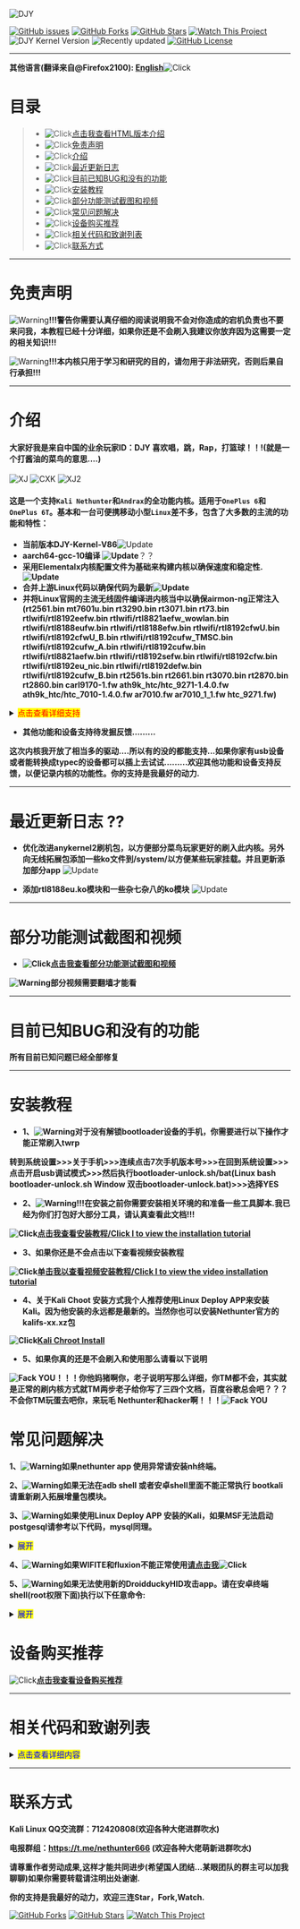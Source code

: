 ![DJY](Images/LOGO.jpg)

[![GitHub issues](https://img.shields.io/github/issues/johanlike/DJY-Oneplus6-or-Oneplus6T-Nethunter-Andrax-Kernel.svg)](https://github.com/johanlike/DJY-Oneplus6-or-Oneplus6T-Nethunter-Andrax-Kernel/issues)
[![GitHub Forks](https://img.shields.io/github/forks/johanlike/DJY-Oneplus6-or-Oneplus6T-Nethunter-Andrax-Kernel.svg)](https://github.com/johanlike/DJY-Oneplus6-or-Oneplus6T-Nethunter-Andrax-Kernel/network/members)
[![GitHub Stars](https://img.shields.io/github/stars/johanlike/DJY-Oneplus6-or-Oneplus6T-Nethunter-Andrax-Kernel.svg)](https://github.com/johanlike/DJY-Oneplus6-or-Oneplus6T-Nethunter-Andrax-Kernel/stargazers)
[![Watch This Project](https://img.shields.io/badge/Watch%20This-Project-red.svg)](https://github.com/johanlike/DJY-Oneplus6-or-Oneplus6T-Nethunter-Andrax-Kernel/subscription)
![DJY Kernel Version](https://img.shields.io/badge/DJY%20Kernel%20Version-V86.0%202019.10.8-blue.svg)
![Recently updated](https://img.shields.io/badge/Recently%20updated%202019.10.8-succecs.svg)
[![GitHub License](https://img.shields.io/github/license/johanlike/DJY-Oneplus6-or-Oneplus6T-Nethunter-Andrax-Kernel.svg?style=popout-square)](https://github.com/johanlike/DJY-Oneplus6-or-Oneplus6T-Nethunter-Andrax-Kernel/blob/master/LICENSE)

***
**其他语言(翻译来自@Firefox2100): [English](README_EN.md)**![Click](https://img.shields.io/badge/Click-blue.svg)



# 目录

> * ![Click](https://img.shields.io/badge/Click-blue.svg)[点击我查看HTML版本介绍](https://johanlike.github.io/DJY-Oneplus6-or-Oneplus6T-Nethunter-Andrax-Kernel/)
> * ![Click](https://img.shields.io/badge/Click-blue.svg)[免责声明](#免责声明)
> * ![Click](https://img.shields.io/badge/Click-blue.svg)[介绍](#介绍)
> * ![Click](https://img.shields.io/badge/Click-blue.svg)[最近更新日志](#最近更新日志)
> * ![Click](https://img.shields.io/badge/Click-blue.svg)[目前已知BUG和没有的功能](#目前已知BUG和没有的功能)
> * ![Click](https://img.shields.io/badge/Click-blue.svg)[安装教程](#安装教程)
> * ![Click](https://img.shields.io/badge/Click-blue.svg)[部分功能测试截图和视频](#部分功能测试截图和视频)
> * ![Click](https://img.shields.io/badge/Click-blue.svg)[常见问题解决](#常见问题解决)
> * ![Click](https://img.shields.io/badge/Click-blue.svg)[设备购买推荐](#设备购买推荐)
> * ![Click](https://img.shields.io/badge/Click-blue.svg)[相关代码和致谢列表](#相关代码和致谢列表)
> * ![Click](https://img.shields.io/badge/Click-blue.svg)[联系方式](#联系方式)

***
# 免责声明
![Warning](https://img.shields.io/badge/Warning-red.svg)**!!!警告你需要认真仔细的阅读说明我不会对你造成的宕机负责也不要来问我，本教程已经十分详细，如果你还是不会刷入我建议你放弃因为这需要一定的相关知识!!!**

![Warning](https://img.shields.io/badge/Warning-red.svg)**!!!本内核只用于学习和研究的目的，请勿用于非法研究，否则后果自行承担!!!**
***
# 介绍
#### 大家好我是来自中国的业余玩家ID：DJY 喜欢唱，跳，Rap，打篮球！！!(就是一个打酱油的菜鸟的意思....)

![XJ](Images/XJ.gif)
![CXK](Images/CXK.gif)
![XJ2](Images/XJ2.gif)


#### 这是一个支持`Kali Nethunter`和`Andrax`的全功能内核。适用于`OnePlus 6`和`OnePlus 6T`。基本和一台可便携移动小型`Linux`差不多，包含了大多数的主流的功能和特性： 


* **当前版本DJY-Kernel-V86**![Update](https://img.shields.io/badge/2019.10.8-Update-succecs.svg)
* **aarch64-gcc-10编译 ![Update](https://img.shields.io/badge/2019.6.09-Update-succecs.svg)**？？
* **采用Elementalx内核配置文件为基础来构建内核以确保速度和稳定性.![Update](https://img.shields.io/badge/2019.6.5%20ElementalX%20OP6%203.17-Update-succecs.svg)**
* **合并上游Linux代码以确保代码为最新![Update](https://img.shields.io/badge/2019.6.12%20V4.9.181-Update-succecs.svg)**
* **并将Linux官网的主流无线固件编译进内核当中以确保airmon-ng正常注入(rt2561.bin  mt7601u.bin  rt3290.bin  rt3071.bin  rt73.bin  rtlwifi/rtl8192eefw.bin  rtlwifi/rtl8821aefw_wowlan.bin  rtlwifi/rtl8188eufw.bin rtlwifi/rtl8188efw.bin rtlwifi/rtl8192cfwU.bin  rtlwifi/rtl8192cfwU_B.bin  rtlwifi/rtl8192cufw_TMSC.bin  rtlwifi/rtl8192cufw_A.bin  rtlwifi/rtl8192cufw.bin  rtlwifi/rtl8821aefw.bin  rtlwifi/rtl8192sefw.bin  rtlwifi/rtl8192cfw.bin  rtlwifi/rtl8192eu_nic.bin  rtlwifi/rtl8192defw.bin  rtlwifi/rtl8192cufw_B.bin  rt2561s.bin  rt2661.bin  rt3070.bin  rt2870.bin  rt2860.bin  carl9170-1.fw  ath9k_htc/htc_9271-1.4.0.fw  ath9k_htc/htc_7010-1.4.0.fw  ar7010.fw  ar7010_1_1.fw  htc_9271.fw)**

<details>
<summary><mark><font color=red>点击查看详细支持 </font></mark></summary>

* **Elementalx 内核特性支持**
* **Selinux 永久设为Permissive状态**
* **HID攻击支持**
* **Droidducky攻击支持**
* **Rndis手机OTG嗅探电脑数据支持**
* **Otg连接各种主流无线网卡支持**
* Hackrf 支持
* Rtl-SDR 支持
* BladefRF 支持
* Yard stick one 支持
* Ubertooth 支持
* LimeSDR支持
* USRP 支持
* Hackrf USRP RTL-SDR BladeRF LimeSDR UHD驱动支持
* OTG蓝牙攻击支持
* Mousejack支持
* 外接各种红外设备支持
* PN532 支持
* Chameleon-Mini 变色龙支持
* Proxmark3 HID驱动支持
* Proxmark3 CDC驱动支持
* 外接pppoe线缆嗅探各种类型路由器
* Lan-tap支持
* 支持各种外接线缆
* PLC设备转接支持
* Osmocombb OTG C118 C119（RF设备）支持
* OpenBTS C118 （RF设备）支持
* 解锁NFC全功能支持（需要应用APP二次开发）
* 解锁内置AM/FM信号支持（需要应用APP二次开发）
* 键盘和鼠标支持插上即可用
* OTG外接摄像头，麦克风....等不知道什么鬼支持..
* 串口烧录arduino 支持
* Chroot环境下adb,fastboot刷写设备和读取镜像支持
* TTL转接USB 蓝牙，树莓派，ESP8266(WIFI HID攻击支持)等设备支持
* 各种转接线例如：PL2303，CP210X，CH340..等转接线支持
* 各种转接头支持： SMA，HDMI，TNC..等接头支持 **![Warning](https://img.shields.io/badge/Warning-red.svg)(部分接头需要手工焊接转换,HDMI转换需要使用displaylink 芯片的视频适配器，推荐购买DA100)[DA100](https://github.com/johanlike/DJY-Oneplus6-or-Oneplus6T-Nethunter-Andrax-Kernel/blob/master/Equipment-purchase-recommendation/README.md/#DA100)![Click](https://img.shields.io/badge/Click-blue.svg)**
* 自定义开机动画支持
* 内核刷机包自动安装Magisk功能（暂时不完美待修复）
</details>

* **其他功能和设备支持待发掘反馈.........**

**这次内核我开放了相当多的驱动....所以有的没的都能支持...如果你家有usb设备或者能转换成typec的设备都可以插上去试试.........欢迎其他功能和设备支持反馈，以便记录内核的功能性。你的支持是我最好的动力.**

***
# 最近更新日志 ??



* **优化改进anykernel2刷机包，以方便部分菜鸟玩家更好的刷入此内核。另外向无线拓展包添加一些ko文件到/system/以方便某些玩家挂载。并且更新添加部分app** ![Update](https://img.shields.io/badge/2019.6.15-Update-succecs.svg)


* **添加rtl8188eu.ko模块和一些杂七杂八的ko模块** ![Update](https://img.shields.io/badge/2019.6.12-Update-succecs.svg)



***


# 部分功能测试截图和视频

* **![Click](https://img.shields.io/badge/Click-blue.svg)[点击我查看部分功能测试截图和视频](https://johanlike.github.io/DJY-Oneplus6-or-Oneplus6T-Nethunter-Andrax-Kernel/Images/)**

**![Warning](https://img.shields.io/badge/Warning-red.svg)部分视频需要翻墙才能看**

***

# 目前已知BUG和没有的功能

**所有目前已知问题已经全部修复**

***
# 安装教程

* **1、![Warning](https://img.shields.io/badge/Warning-red.svg)对于没有解锁bootloader设备的手机，你需要进行以下操作才能正常刷入twrp**

**转到系统设置>>>关于手机>>>连续点击7次手机版本号>>>在回到系统设置>>>点击开启usb调试模式>>>然后执行bootloader-unlock.sh/bat(Linux bash bootloader-unlock.sh Window 双击bootloader-unlock.bat)>>>选择YES**

* **2、![Warning](https://img.shields.io/badge/Warning-red.svg)!!!在安装之前你需要安装相关环境的和准备一些工具脚本.我已经为你们打包好大部分工具，请认真查看此文档!!!**

**![Click](https://img.shields.io/badge/Click-blue.svg)[点击我查看安装教程/Click I to view the installation tutorial](https://johanlike.github.io/DJY-Oneplus6-or-Oneplus6T-Nethunter-Andrax-Kernel/tools/)**

* **3、如果你还是不会点击以下查看视频安装教程**


 **![Click](https://img.shields.io/badge/Click-blue.svg)[单击我以查看视频安装教程/Click I to view the video installation tutorial](https://johanlike.github.io/DJY-Oneplus6-or-Oneplus6T-Nethunter-Andrax-Kernel/Images/#%E5%AE%89%E8%A3%85%E6%95%99%E7%A8%8B)**

* **4、关于Kali Choot 安装方式我个人推荐使用Linux Deploy APP来安装Kali。因为他安装的永远都是最新的。当然你也可以安装Nethunter官方的kalifs-xx.xz包**

**![Click](https://img.shields.io/badge/Click-blue.svg)[Kali Chroot Install](https://johanlike.github.io/DJY-Oneplus6-or-Oneplus6T-Nethunter-Andrax-Kernel/tools/#kali-chroot-install)**


* **5、如果你真的还是不会刷入和使用那么请看以下说明**

**![Fack YOU](https://img.shields.io/badge/Fack%20YOU-yellow.svg)！！！你他妈猪啊你，老子说明写那么详细，你TM都不会，其实就是正常的刷内核方式就TM两步老子给你写了三四个文档，百度谷歌总会吧？？？不会你TM玩蛋去吧你，来玩毛
Nethunter和hacker啊！！！![Fack YOU](https://img.shields.io/badge/Fack%20YOU-yellow.svg)**

# 常见问题解决

**1、![Warning](https://img.shields.io/badge/Warning-red.svg)如果nethunter app 使用异常请安装nh终端。**

**2、![Warning](https://img.shields.io/badge/Warning-red.svg)如果无法在adb shell 或者安卓shell里面不能正常执行 bootkali 请重新刷入拓展增量包模块。**

**3、![Warning](https://img.shields.io/badge/Warning-red.svg)如果使用Linux Deploy APP 安装的Kali，如果MSF无法启动postgesql请参考以下代码，mysql同理。**
<details>
<summary><mark><font color=blue>展开</font></mark></summary>

```
nano /usr/sbin/update-rc.d
# Blacklist
# postgresql disabled (comment)

#Whitelist
postgresql enabled (add)
-----
than you need to grand permisson of postgresql
usermod -a -G aid_inet postgres
service postgresql start
exit
bootkali
```
</details>

**4、![Warning](https://img.shields.io/badge/Warning-red.svg)如果WIFITE和fluxion不能正常使用[请点击我](https://johanlike.github.io/DJY-Oneplus6-or-Oneplus6T-Nethunter-Andrax-Kernel/Images/#airmon-ng%E6%97%A0%E7%BA%BF%E6%B3%A8%E5%85%A5%E6%94%AF%E6%8C%81)![Click](https://img.shields.io/badge/Click-blue.svg)**


**5、![Warning](https://img.shields.io/badge/Warning-red.svg)如果无法使用新的DroidduckyHID攻击app。请在安卓终端shell(root权限下面)执行以下任意命令:**
<details>
<summary><mark><font color=blue>展开</font></mark></summary>

```
setprop sys.usb.config win,hid
setprop sys.usb.config win,mass_storage
setprop sys.usb.config win,rndis
setprop sys.usb.config win,hid,mass_storage
setprop sys.usb.config win,rndis,hid
setprop sys.usb.config win,rndis,mass_storage
setprop sys.usb.config win,rndis,hid,mass_storage
setprop sys.usb.config mac,hid
setprop sys.usb.config mac,mass_storage
setprop sys.usb.config mac,ecm
setprop sys.usb.config mac,hid,mass_storage
setprop sys.usb.config mac,ecm,hid
setprop sys.usb.config mac,ecm,mass_storage
setprop sys.usb.config mac,ecm,hid,mass_storage
setprop sys.usb.config win,hid,adb
setprop sys.usb.config win,mass_storage
setprop sys.usb.config win,rndis
setprop sys.usb.config win,hid,adb,mass_storage
setprop sys.usb.config win,rndis,hid,adb
setprop sys.usb.config win,rndis,mass_storage
setprop sys.usb.config win,rndis,hid,adb,mass_storage
setprop sys.usb.config mac,hid,adb
setprop sys.usb.config mac,mass_storage
setprop sys.usb.config mac,ecm
setprop sys.usb.config mac,hid,adb,mass_storage
setprop sys.usb.config mac,ecm,hid,adb
setprop sys.usb.config mac,ecm,mass_storage
setprop sys.usb.config mac,ecm,hid,adb,mass_storage

```
</details>

# 设备购买推荐

![Click](https://img.shields.io/badge/Click-blue.svg)**[点击我查看设备购买推荐](Equipment-purchase-recommendation/)**

***


# 相关代码和致谢列表
<details>
<summary><mark><font color=blue>点击查看详细内容</font></mark></summary>

**特别致谢@simonpunk对HID修补的大力支持。用到的相关构建代码链接**：

https://github.com/simonpunk/nethunter-app

https://github.com/pelya/android-keyboard-gadget

https://github.com/simonpunk/Android-Terminal-Emulator

**感谢@draguve HID攻击相关开源优秀项目**

https://github.com/draguve/droidducky-app

**感谢@kristofpetho优秀开源的内核代码**

https://github.com/kristofpetho/op6

**这是我已经修复的内核源码，已修复HID和WIFI并将Selinux 永久设为Permissive状态，长期合并Linux官网代码保持最新和将常用无线固件注入到内核中**

https://github.com/johanlike/DJY-Nethunter-Andrax-Kernel-Source

**感谢@meefik @chrisk44 @draguve @simonpunk对以下代码做出的贡献**


https://github.com/chrisk44/Hijacker.git ![Update](https://img.shields.io/badge/Android%20Studio%203.6Canany3%20191.5618338-BUILD2019.6.9-succecs.svg)

https://github.com/draguve/droidducky-app ![Update](https://img.shields.io/badge/Android%20Studio%203.6Canany3%20191.5618338-BUILD2019.6.9-succecs.svg)

https://github.com/simonpunk/nethunter-app ![Update](https://img.shields.io/badge/Android%20Studio%203.6Canany3%20191.5618338-BUILD2019.6.9-succecs.svg)

https://github.com/simonpunk/Android-Terminal-Emulator ![Update](https://img.shields.io/badge/Android%20Studio%203.6Canany3%20191.5618338-BUILD2019.6.9-succecs.svg)

**相关固件和配置文件感谢列表**

https://cdn.kernel.org/ ![Update](https://img.shields.io/badge/2019.5.14%20Wireless%20firmware-Update-succecs.svg)

https://github.com/flar2/OnePlus6 ![Update](https://img.shields.io/badge/2019.6.5%20ElementalX%20OP6%203.17-Update-succecs.svg)

https://github.com/baalajimaestro/aarch64-maestro-linux-android ![Update](https://img.shields.io/badge/aarch64%20gcc%2010%202019.6.09-Update-succecs.svg)

https://github.com/osm0sis/android-busybox-ndk  ![Update](https://img.shields.io/badge/osm0sis%20busybox-1.30.1-succecs.svg)

https://github.com/cyxx/extract_android_ota_payload ![Update](https://img.shields.io/badge/extractOTA-2019.6.12-succecs.svg)

**感谢以下人员长期对我的支持，没有你们也不会有我今天的成长十分感谢**

**@壹纸寂寞 (特别致谢这位老哥对我的支持，从内核开发到现在他对我提供了十分大的帮助)**

**@simonpunk (感谢这位友人对HID修补提供了大力的支持十分感谢)**

**@Noob-DaoXin (因为我的英语非常不好。所以我十分感谢这位海外留学友人为我提供翻译帮助)**

**@jx linchun (感谢这位老哥提供部分设备测试截图十分感谢)**

**感谢以下几位友人对我内核的长期宣传和支持，十分感谢，没有你们的宣传我的内核也不会有那么多人知道**


**@netnetnetnet**

**@唯物论**

**@N10th**


**如果我不小心漏了谁请联系我...因为我的记性不是很好。再次十分感谢各位做出的贡献**
</details>

***

# 联系方式

**Kali Linux QQ交流群：712420808(欢迎各种大佬进群吹水)**

**电报群组：https://t.me/nethunter666 (欢迎各种大佬萌新进群吹水)**

**请尊重作者劳动成果,这样才能共同进步(希望国人团结...某眼团队的群主可以加我聊聊)如果你需要转载请注明出处谢谢.**

**你的支持是我最好的动力，欢迎三连Star，Fork,Watch.**

[![GitHub Forks](https://img.shields.io/github/forks/johanlike/DJY-Oneplus6-or-Oneplus6T-Nethunter-Andrax-Kernel.svg)](https://github.com/johanlike/DJY-Oneplus6-or-Oneplus6T-Nethunter-Andrax-Kernel/network/members)
[![GitHub Stars](https://img.shields.io/github/stars/johanlike/DJY-Oneplus6-or-Oneplus6T-Nethunter-Andrax-Kernel.svg)](https://github.com/johanlike/DJY-Oneplus6-or-Oneplus6T-Nethunter-Andrax-Kernel/stargazers)
[![Watch This Project](https://img.shields.io/badge/Watch%20This-Project-red.svg)](https://github.com/johanlike/DJY-Oneplus6-or-Oneplus6T-Nethunter-Andrax-Kernel/subscription)
